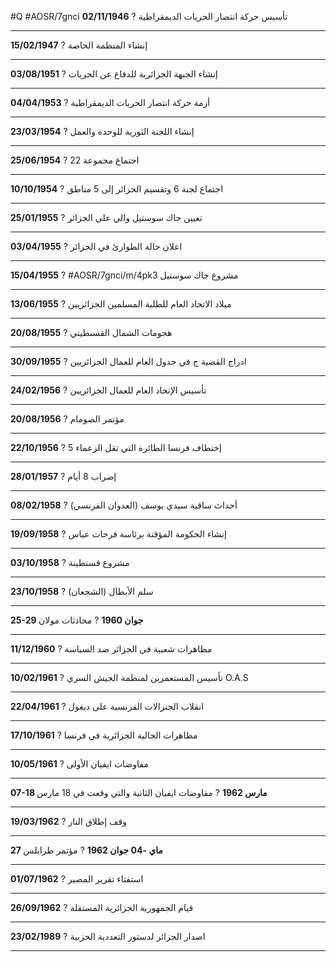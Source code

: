 #Q  #AOSR/7gnci
**02/11/1946**
?
تأسيس حركة انتصار الحريات الديمقراطية
***
**15/02/1947**
?
إنشاء المنظمة الخاصة
***
**03/08/1951**
?
إنشاء الجبهة الجزائرية للدفاع عن الحريات
***
**04/04/1953**
?
أزمة حركة انتصار الحريات الديمقراطية 
***
**23/03/1954**
?
إنشاء اللجنة الثورية للوحدة والعمل
***
**25/06/1954**
?
اجتماع مجموعة 22
***
**10/10/1954**
?
اجتماع لجنة 6 وتقسيم الجزائر  إلى 5 مناطق
***
**25/01/1955**
?
تعيين جاك سوستيل والي على الجزائر
***
**03/04/1955**
?
اعلان حالة الطوارئ في الجزائر
***
**15/04/1955**
? #AOSR/7gnci/m/4pk3
مشروع جاك سوستيل
***
**13/06/1955**
?
ميلاد الاتحاد العام للطلبة المسلمين الجزائريين
***
**20/08/1955**
?
هجومات الشمال القسنطيني
***
**30/09/1955**
?
ادراج القضية ج في جدول العام للعمال الجزائريين
***
**24/02/1956**
?
تأسيس الإتحاد العام للعمال الجزائريين 
***
**20/08/1956**
?
مؤتمر الصومام
***
**22/10/1956**
?
إختطاف فرنسا الطائرة التي تقل الزعماء 5
***
**28/01/1957**
?
إضراب 8 أيام
***
**08/02/1958**
?
أحداث ساقية سيدي يوسف (العدوان الفرنسي)
***
**19/09/1958**
?
إنشاء الحكومة المؤقتة برئاسة فرحات عباس
***
 **03/10/1958**
 ?
 مشروع قسنطينة
***
 **23/10/1958**
 ?
 سلم الأبطال (الشجعان)
***
 **25-29 جوان 1960**
 ?
 محادثات مولان
***
**11/12/1960**
?
مظاهرات شعبية في الجزائر ضد السياسة
***
**10/02/1961**
?
تأسيس المستعمرين لمنظمة الجيش السري O.A.S
***
**22/04/1961**
?
انقلاب الجنرالات الفرنسية على ديغول
***
**17/10/1961**
?
مظاهرات الجالية الجزائرية في فرنسا
***
**10/05/1961**
?
مفاوضات ايفيان الأولى
***
**07-18 مارس 1962**
?
مفاوضات ايفيان الثانية والتي وقعت في 18 مارس
***
**19/03/1962**
?
وقف إطلاق النار
***
**27 ماي -04 جوان 1962**
?
مؤتمر طرابلس
***
**01/07/1962**
?
استفتاء تقرير المصير
***
**26/09/1962**
?
قيام الجمهورية الجزائرية المستقلة
***
**23/02/1989**
?
اصدار الجزائر لدستور التعددية الحزبية 
***
